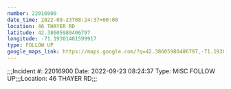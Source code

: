 ```yaml
---
number: 22016900
date_time: 2022-09-23T08:24:37+00:00
location: 46 THAYER RD
latitude: 42.38605980406797
longitude: -71.19301401599917
type: FOLLOW UP
google_maps_link: https://maps.google.com/?q=42.38605980406797,-71.19301401599917
---
```


;;;Incident #: 22016900  Date: 2022-09-23 08:24:37   Type: MISC FOLLOW UP;;;Location: 46 THAYER RD;;;
